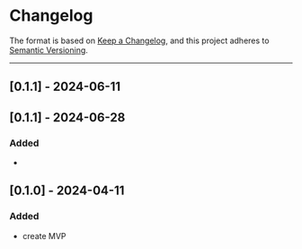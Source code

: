 # Changelog

The format is based on [Keep a Changelog](https://keepachangelog.com/en/1.0.0/), and this project adheres to [Semantic Versioning](https://semver.org/spec/v2.0.0.html).

---
## [0.1.1] - 2024-06-11
## [0.1.1] - 2024-06-28
### Added
-

## [0.1.0] - 2024-04-11
### Added
- create MVP

